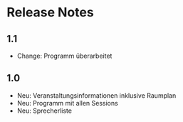 # Release Notes

## 1.1

* Change: Programm überarbeitet

## 1.0

* Neu: Veranstaltungsinformationen inklusive Raumplan
* Neu: Programm mit allen Sessions
* Neu: Sprecherliste